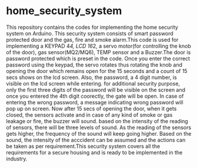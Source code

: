 # home_security_system
This repository contains the codes for implementing the home security system on Arduino.
This security system consists of smart password protected door and the gas, fire and smoke alarm.This code is used for implementing a KEYPAD 4*4, LCD 16*2, a servo motor(for controlling the knob of the door), gas sensor(MQ2/MQ6), TEMP sensor and a Buzzer.The door is password protected which is preset in the code. Once you enter the correct password using the keypad, the servo rotates thus rotating the knob and opening the door which remains open for the 15 seconds and a count of 15 secs shows on the lcd screen. Also, the password, a 4 digit number, is visible on the lcd screen while entering. for additional security purpose, only the first three digits of the password will be visible on the screen and once you entered the 4th digit coorectly, the gate will be open. In case of entering the wrong password, a message indicating wrong password will pop up on screen. Now after 15 secs of opening the door, when it gets closed, the sensors activate and in case of any kind of smoke or gas leakage or fire, the buzzer will sound. based on the intensity of the reading of sensors, there will be three levels of sound. As the reading of the sensors gets higher, the frequency of the sound will keep going higher. Based on the sound, the intensity of the acccident can be assumed and the actions can be taken as per requirement.This security system covers all the requirements for a secure housing and is ready to be implemented in the industry. 
